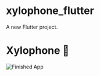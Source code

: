 # xylophone_flutter

A new Flutter project.

# Xylophone 🎹

![Finished App](https://github.com/londonappbrewery/Images/blob/master/xylophone-flutter.png)
